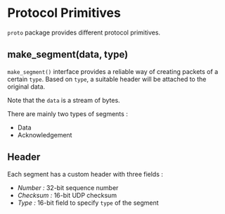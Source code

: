 # Protocol Primitives

`proto` package provides different protocol primitives. 

## make\_segment(data, type)

`make_segment()` interface provides a reliable way of creating packets of a certain `type`. Based on `type`, a suitable header will be attached to the original data.

Note that the `data` is a stream of bytes. 

There are mainly two types of segments :
- Data
- Acknowledgement

## Header 

Each segment has a custom header with three fields :
- *Number :* 32-bit sequence number
- *Checksum :* 16-bit UDP checksum
- *Type :*  16-bit field to specify `type` of the segment
